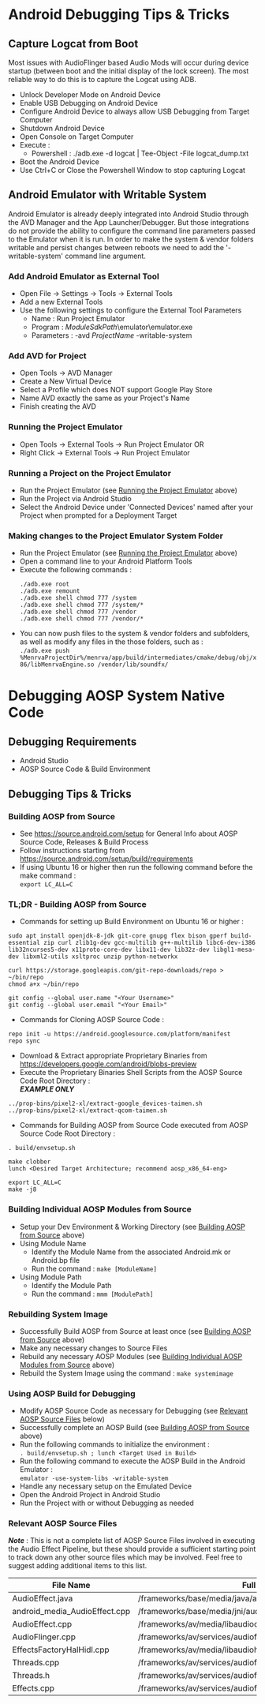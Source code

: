 # Android Debugging Tips & Tricks

## Capture Logcat from Boot
Most issues with AudioFlinger based Audio Mods will occur during device startup (between boot and the initial display of the lock screen).  The most reliable way to do this is to capture the Logcat using ADB.

  - Unlock Developer Mode on Android Device
  - Enable USB Debugging on Android Device
  - Configure Android Device to always allow USB Debugging from Target Computer
  - Shutdown Android Device
  - Open Console on Target Computer
  - Execute :
    * Powershell : ./adb.exe -d logcat | Tee-Object -File logcat_dump.txt
  - Boot the Android Device
  - Use Ctrl+C or Close the Powershell Window to stop capturing Logcat

## Android Emulator with Writable System
Android Emulator is already deeply integrated into Android Studio through the AVD Manager and the App Launcher/Debugger.  But those integrations do not provide the ability to configure the command line parameters passed to the Emulator when it is run.  In order to make the system & vendor folders writable and persist changes between reboots we need to add the '-writable-system' command line argument.

### Add Android Emulator as External Tool
  - Open File -> Settings -> Tools -> External Tools
  - Add a new External Tools
  - Use the following settings to configure the External Tool Parameters
    * Name : Run Project Emulator
    * Program : $ModuleSdkPath$\emulator\emulator.exe
    * Parameters : -avd $ProjectName$ -writable-system

### Add AVD for Project
  - Open Tools -> AVD Manager
  - Create a New Virtual Device
  - Select a Profile which does NOT support Google Play Store
  - Name AVD exactly the same as your Project's Name
  - Finish creating the AVD

### Running the Project Emulator
  - Open Tools -> External Tools -> Run Project Emulator
  OR
  - Right Click -> External Tools -> Run Project Emulator

### Running a Project on the Project Emulator
  - Run the Project Emulator (see [Running the Project Emulator](#running-the-project-emulator) above)
  - Run the Project via Android Studio
  - Select the Android Device under 'Connected Devices' named after your Project when prompted for a Deployment Target

### Making changes to the Project Emulator System Folder
  - Run the Project Emulator (see [Running the Project Emulator](#running-the-project-emulator) above)
  - Open a command line to your Android Platform Tools
  - Execute the following commands :  
    ```
    ./adb.exe root
    ./adb.exe remount
    ./adb.exe shell chmod 777 /system
    ./adb.exe shell chmod 777 /system/*
    ./adb.exe shell chmod 777 /vendor
    ./adb.exe shell chmod 777 /vendor/*
    ```
  - You can now push files to the system & vendor folders and subfolders, as well as modify any files in the those folders, such as :  
  ```./adb.exe push %MenrvaProjectDir%/menrva/app/build/intermediates/cmake/debug/obj/x86/libMenrvaEngine.so /vendor/lib/soundfx/```

# Debugging AOSP System Native Code

## Debugging Requirements
  - Android Studio
  - AOSP Source Code & Build Environment

## Debugging Tips & Tricks
  
### Building AOSP from Source
  - See https://source.android.com/setup for General Info about AOSP Source Code, Releases & Build Process
  - Follow instructions starting from https://source.android.com/setup/build/requirements
  - If using Ubuntu 16 or higher then run the following command before the make command :  
  ```export LC_ALL=C```

### TL;DR - Building AOSP from Source
  - Commands for setting up Build Environment on Ubuntu 16 or higher :  
  ```
  sudo apt install openjdk-8-jdk git-core gnupg flex bison gperf build-essential zip curl zlib1g-dev gcc-multilib g++-multilib libc6-dev-i386 lib32ncurses5-dev x11proto-core-dev libx11-dev lib32z-dev libgl1-mesa-dev libxml2-utils xsltproc unzip python-networkx

  curl https://storage.googleapis.com/git-repo-downloads/repo > ~/bin/repo
  chmod a+x ~/bin/repo

  git config --global user.name "<Your Username>"
  git config --global user.email "<Your Email>"
  ```
  - Commands for Cloning AOSP Source Code :  
  ```
  repo init -u https://android.googlesource.com/platform/manifest
  repo sync
  ```
  - Download & Extract appropriate Proprietary Binaries from https://developers.google.com/android/blobs-preview
  - Execute the Proprietary Binaries Shell Scripts from the AOSP Source Code Root Directory :  
  **_EXAMPLE ONLY_**  
  ```
  ../prop-bins/pixel2-xl/extract-google_devices-taimen.sh
  ../prop-bins/pixel2-xl/extract-qcom-taimen.sh
  ```
  - Commands for Building AOSP from Source Code executed from AOSP Source Code Root Directory :  
  ```
  . build/envsetup.sh
  
  make clobber
  lunch <Desired Target Architecture; recommend aosp_x86_64-eng>

  export LC_ALL=C
  make -j8
  ```

### Building Individual AOSP Modules from Source
  - Setup your Dev Environment & Working Directory (see [Building AOSP from Source](#building-aosp-from-source) above)
  - Using Module Name
    * Identify the Module Name from the associated Android.mk or Android.bp file
    * Run the command : ```make [ModuleName]```
  - Using Module Path
    * Identify the Module Path
    * Run the command : ```mmm [ModulePath]```

### Rebuilding System Image
  - Successfully Build AOSP from Source at least once (see [Building AOSP from Source](#building-aosp-from-source) above)
  - Make any necessary changes to Source Files
  - Rebuild any necessary AOSP Modules (see [Building Individual AOSP Modules from Source](#building-individual-aosp-modules-from-source) above)
  - Rebuild the System Image using the command : ```make systemimage```

### Using AOSP Build for Debugging
  - Modify AOSP Source Code as necessary for Debugging (see [Relevant AOSP Source Files](#relevant-aosp-source-files) below)
  - Successfully complete an AOSP Build (see [Building AOSP from Source](#building-aosp-from-source) above)
  - Run the following commands to initialize the environment :  
  ```. build/envsetup.sh ; lunch <Target Used in Build>```
  - Run the following command to execute the AOSP Build in the Android Emulator :  
  ```emulator -use-system-libs -writable-system```
  - Handle any necessary setup on the Emulated Device
  - Open the Android Project in Android Studio
  - Run the Project with or without Debugging as needed

### Relevant AOSP Source Files
**_Note_** : This is not a complete list of AOSP Source Files involved in executing the Audio Effect Pipeline, but these should provide a sufficient starting point to track down any other source files which may be involved.  Feel free to suggest adding additional items to this list.

  | File Name                     | Full Source Path                                                     | Full Repo URL                                                                                                          |
  |-------------------------------|----------------------------------------------------------------------|------------------------------------------------------------------------------------------------------------------------|
  | AudioEffect.java              | /frameworks/base/media/java/android/media/audiofx/AudioEffect.java   | https://android.googlesource.com/platform/frameworks/base/+/master/media/java/android/media/audiofx/AudioEffect.java   |
  | android_media_AudioEffect.cpp | /frameworks/base/media/jni/audioeffect/android_media_AudioEffect.cpp | https://android.googlesource.com/platform/frameworks/base/+/master/media/jni/audioeffect/android_media_AudioEffect.cpp |
  | AudioEffect.cpp               | /frameworks/av/media/libaudioclient/AudioEffect.cpp                  | https://android.googlesource.com/platform/frameworks/av/+/master/media/libaudioclient/AudioEffect.cpp                  |
  | AudioFlinger.cpp              | /frameworks/av/services/audioflinger/AudioFlinger.cpp                | https://android.googlesource.com/platform/frameworks/av/+/master/services/audioflinger/AudioFlinger.cpp                |
  | EffectsFactoryHalHidl.cpp     | /frameworks/av/media/libaudiohal/4.0/EffectsFactoryHalHidl.cpp       | https://android.googlesource.com/platform/frameworks/av/+/master/media/libaudiohal/4.0/EffectsFactoryHalHidl.cpp       |
  | Threads.cpp                   | /frameworks/av/services/audioflinger/Threads.cpp                     | https://android.googlesource.com/platform/frameworks/av/+/master/services/audioflinger/Threads.cpp                     |
  | Threads.h                     | /frameworks/av/services/audioflinger/Threads.h                       | https://android.googlesource.com/platform/frameworks/av/+/master/services/audioflinger/Threads.h                       |
  | Effects.cpp                   | /frameworks/av/services/audioflinger/Effects.cpp                     | https://android.googlesource.com/platform/frameworks/av/+/master/services/audioflinger/Effects.cpp                     |

